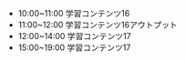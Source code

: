 - 10:00~11:00 学習コンテンツ16
- 11:00~12:00 学習コンテンツ16アウトプット
- 12:00~14:00 学習コンテンツ17
- 15:00~19:00 学習コンテンツ17

